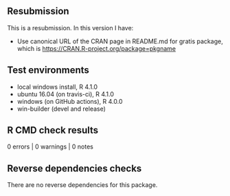 ## Resubmission

This is a resubmission. In this version I have:

* Use canonical URL of the CRAN page in README.md for gratis package, which is https://CRAN.R-project.org/package=pkgname

## Test environments

* local windows install, R 4.1.0
* ubuntu 16.04 (on travis-ci), R 4.1.0
* windows (on GitHub actions), R 4.0.0
* win-builder (devel and release)

## R CMD check results

0 errors | 0 warnings | 0 notes

## Reverse dependencies checks

There are no reverse dependencies for this package.
